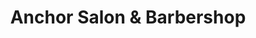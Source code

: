 ---
title: "Anchor Salon & Barbershop"
url: /mount-vernon/anchor-salon-and-barbershop/
shop: hairdresser
---